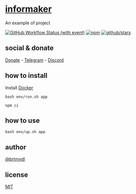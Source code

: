 # [informaker]()

An example of project

[![GitHub Workflow Status (with event)](https://img.shields.io/github/actions/workflow/status/brtmvdl/informaker/npm-publish.yml?label=GitHub%20Actions&link=https%3A%2F%2Fgithub.com%2Fbrtmvdl%2Fenv%2Factions%2Fworkflows%2Fnpm-publish.yml)](https://github.com/brtmvdl/informaker/actions/workflows/npm-publish.yml) [![npm](https://img.shields.io/npm/dw/%40brtmvdl/informaker?label=NPM%20Weekly%20Downloads)](https://www.npmjs.com/package/@brtmvdl/informaker) [![github/stars](https://img.shields.io/github/stars/brtmvdl/informaker?style=social)](https://img.shields.io/github/stars/brtmvdl/informaker?style=social) 

## social & donate

[Donate](https://link.mercadopago.com.br/brtmvdl) - [Telegram](https://t.me/+KRmg5MlqgMk0MTg5) - [Discord](https://discord.gg/FpxetYYp)

## how to install

Install [Docker](https://docs.docker.com/engine/install/ubuntu/)

```
bash env/run.sh app 

npm ci
```

## how to use

```
bash env/up.sh app 
```

## author

[@brtmvdl](https://www.linkedin.com/in/brtmvdl/)

## license

[MIT](./LICENSE)
